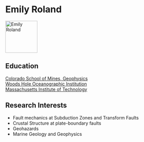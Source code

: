 # Emily Roland


<img src="./IMG_4636.png" alt="Emily Roland" style="height: 100px;"/>

## Education


[Colorado School of Mines, Geophysics](https://geophysics.mines.edu/)  
[Woods Hole Oceanographic Institution](https://www.whoi.edu/what-we-do/understand/departments-centers-labs/gg/)  
[Massachusetts Institute of Technology](https://eapsweb.mit.edu/)  

## Research Interests

- Fault mechanics at Subduction Zones and Transform Faults
- Crustal Structure at plate-boundary faults
- Geohazards
- Marine Geology and Geophysics


